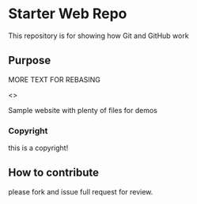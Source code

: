 # Starter Web Repo

This repository is for showing how Git and GitHub work

## Purpose

MORE TEXT FOR REBASING

<<MORE CHANGES FROM myfeature BRANCH>>


Sample website with plenty of files for demos

### Copyright
this is a copyright!

## How to contribute
please fork and issue full request for review.